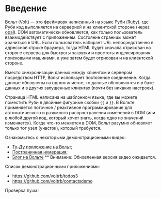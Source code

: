 Введение
=======

Вольт (Volt) — это фреймворк написанный на языке Руби (Ruby), где Руби код выполняется на серверной и на клиентской стороне (через [opal](https://github.com/opal/opal)). DOM автоматически обновляется, как только пользователь взаимодействует с приложением. Состояние страницы может храниться в URL. Если пользователь набирает URL непосредственно в адрессной строке браузера, тогда HTML будет сначала отрисован на стороне сервера для быстроты загрузки и простоты индексирования поисковыми машинами, а уже затем будет отрисован и на клиентской стороне.

Вместо синхронизации данных между клиентом и сервером посредством HTTP, Вольт использует постоянное соединение. Когда данные обновлены на одном клиенте, то данные обновляются и в базе данных и в других запущенных клиентах (почти без никаких настроек).

Страница HTML написана на шаблонном языке, где вы можете поместить Руби в двойные фигурные скобки ```{{```
 и ```}}```. В Вольте применяется поточное / реактивное программирование для автоматического и разумного распространения изменений в DOM (или в любой другой код, который хочет знать, когда одно из значений изменяется). Когда что-то меняется в DOM, Вольт разумно обновляет только тот узел (участок), который требуется.

Ознакомьтесь с некоторыми демонстрационными видео:
* [Ту-Ду приложение на Вольт](https://www.youtube.com/watch?v=Tg-EtRnMz7o);
* [Постраничная нумерация](https://www.youtube.com/watch?v=1uanfzMLP9g);
* [Блог на Вольте](https://www.youtube.com/watch?v=c478sMlhx1o) ** Внимание: Обновленная версия видео ожидается.

Список демонстрационными приложениями:
* https://github.com/voltrb/todos3
* https://github.com/voltrb/contactsdemo

Проверка пуша!